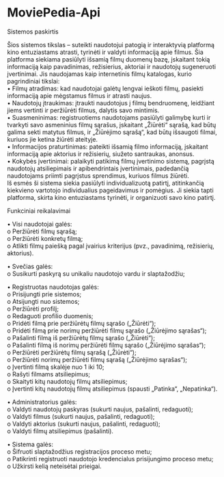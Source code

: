 # MoviePedia-Api

Sistemos paskirtis<br/>

Šios sistemos tikslas – suteikti naudotojui patogią ir interaktyvią platformą kino entuziastams atrasti, tyrinėti ir valdyti informaciją apie filmus. Šia platforma siekiama pasiūlyti išsamią filmų duomenų bazę, įskaitant tokią informaciją kaip pavadinimas, režisierius, aktoriai ir naudotojų sugeneruoti įvertinimai. Jis naudojamas kaip internetinis filmų katalogas, kurio pagrindiniai tikslai:<br/>
  •	Filmų atradimas: kad naudotojai galėtų lengvai ieškoti filmų, pasiekti informaciją apie mėgstamus filmus ir atrasti naujus.<br/>
  •	Naudotojų įtraukimas: įtraukti naudotojus į filmų bendruomenę, leidžiant jiems vertinti ir peržiūrėti filmus, dalytis savo mintimis.<br/>
  •	Suasmeninimas: registruotiems naudotojams pasiūlyti galimybę kurti ir tvarkyti savo asmeninius filmų sąrašus, įskaitant „Žiūrėti“ sąrašą, kad būtų galima sekti matytus filmus, ir „Žiūrėjimo sąrašą“, kad būtų išsaugoti filmai, kuriuos jie ketina žiūrėti         ateityje.<br/>
  •	Informacijos praturtinimas: pateikti išsamią filmo informaciją, įskaitant informaciją apie aktorius ir režisierių, siužeto santraukas, anonsus.<br/>
  •	Kokybės įvertinimai: palaikyti patikimą filmų įvertinimo sistemą, pagrįstą naudotojų atsiliepimais ir apibendrintais įvertinimais, padedančią naudotojams priimti pagrįstus sprendimus, kuriuos filmus žiūrėti.<br/>
Iš esmės ši sistema siekia pasiūlyti individualizuotą patirtį, atitinkančią kiekvieno vartotojo individualius pageidavimus ir pomėgius. Ji siekia tapti platforma, skirta kino entuziastams tyrinėti, ir organizuoti savo kino patirtį.<br/>


Funkciniai reikalavimai<br/>

  •	Visi naudotojai galės:<br/>
    o	Peržiūrėti filmų sąrašą;<br/>
    o	Peržiūrėti konkretų filmą;<br/>
    o	Atlikti filmų paiešką pagal įvairius kriterijus (pvz., pavadinimą, režisierių,  aktorius).<br/>

  •	Svečias galės:<br/>
    o	Susikurti paskyrą su unikaliu naudotojo vardu ir slaptažodžiu;<br/>

  •	Registruotas naudotojas galės:<br/>
    o	Prisijungti prie sistemos;<br/>
    o	Atsijungti nuo sistemos;<br/>
    o	Peržiūrėti profilį;<br/>
    o	Redaguoti profilio duomenis;<br/>
    o	Pridėti filmą prie peržiūrėtų filmų sąrašo („Žiūrėti“);<br/>
    o	Pridėti filmą prie norimų peržiūrėti filmų sąrašo („Žiūrėjimo sąrašas“);<br/>
    o	Pašalinti filmą iš peržiūrėtų filmų sąrašo („Žiūrėti“);<br/>
    o	Pašalinti filmą iš norimų peržiūrėti filmų sąrašo („Žiūrėjimo sąrašas“);<br/>
    o	Peržiūrėti peržiūrėtų filmų sąrašą („Žiūrėti“);<br/>
    o	Peržiūrėti norimų peržiūrėti filmų sąrašą („Žiūrėjimo sąrašas“);<br/>
    o	Įvertinti filmą skalėje nuo 1 iki 10;<br/>
    o	Rašyti filmams atsiliepimus;<br/>
    o	Skaityti kitų naudotojų filmų atsiliepimus;<br/>
    o	Įvertinti kitų naudotojų filmų atsiliepimus (spausti „Patinka“, „Nepatinka“).<br/>

  •	Administratorius galės:<br/>
    o	Valdyti naudotojų paskyras (sukurti naujus, pašalinti, redaguoti);<br/>
    o	Valdyti filmus (sukurti naujus, pašalinti, redaguoti);<br/>
    o	Valdyti aktorius (sukurti naujus, pašalinti, redaguoti);<br/>
    o	Valdyti filmų atsiliepimus (pašalinti).<br/>

  •	Sistema galės:<br/>
    o	Šifruoti slaptažodžius registracijos proceso metu;<br/>
    o	Patikrinti registruoti naudotojo kredencialus prisijungimo proceso metu;<br/>
    o	Užkirsti kelią neteisėtai prieigai.<br/>
